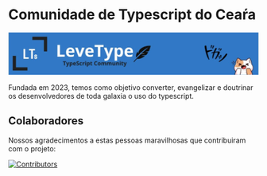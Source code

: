 # Comunidade de Typescript do Ceaŕa

<img src="./banner.jpeg" />

Fundada em 2023, temos como objetivo converter, evangelizar e doutrinar os desenvolvedores de toda galaxia o uso do typescript. 

## Colaboradores <a name="colaboradores"></a>

Nossos agradecimentos a estas pessoas maravilhosas que contribuiram com o projeto:

[![Contributors](https://contributors-img.web.app/image?repo=Leve-Type/Landing_Page)](https://github.com/Leve_Type/Landing_Page/graphs/contributors)
